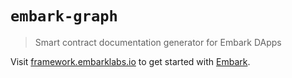 # `embark-graph`

> Smart contract documentation generator for Embark DApps

Visit [framework.embarklabs.io](https://framework.embarklabs.io/) to get started with
[Embark](https://github.com/embarklabs/embark).
